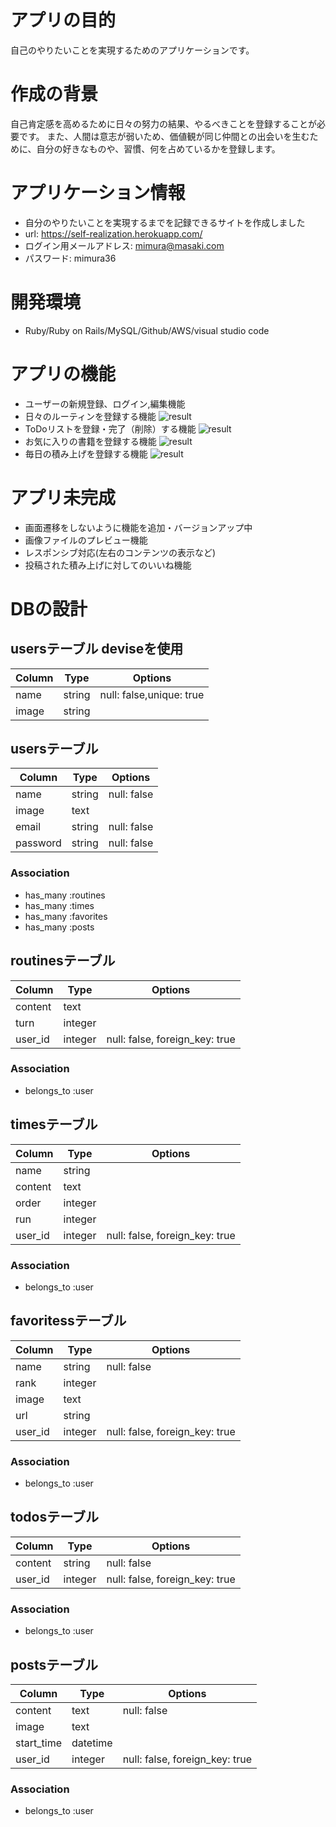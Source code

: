 # アプリの目的
自己のやりたいことを実現するためのアプリケーションです。

# 作成の背景
自己肯定感を高めるために日々の努力の結果、やるべきことを登録することが必要です。
また、人間は意志が弱いため、価値観が同じ仲間との出会いを生むために、自分の好きなものや、習慣、何を占めているかを登録します。

# アプリケーション情報
- 自分のやりたいことを実現するまでを記録できるサイトを作成しました
- url: https://self-realization.herokuapp.com/
- ログイン用メールアドレス: mimura@masaki.com
- パスワード: mimura36

# 開発環境
- Ruby/Ruby on Rails/MySQL/Github/AWS/visual studio code

# アプリの機能
- ユーザーの新規登録、ログイン,編集機能 
- 日々のルーティンを登録する機能
![result](https://user-images.githubusercontent.com/62504066/82596472-50478500-9be2-11ea-8312-8301452b6ff6.gif)
- ToDoリストを登録・完了（削除）する機能
![result](https://user-images.githubusercontent.com/62504066/82596548-6b19f980-9be2-11ea-8a2b-5df34fe05702.gif)
- お気に入りの書籍を登録する機能
![result](https://user-images.githubusercontent.com/62504066/82596582-7a00ac00-9be2-11ea-8038-35784645a41d.gif)
- 毎日の積み上げを登録する機能
![result](https://user-images.githubusercontent.com/62504066/82596614-8ab12200-9be2-11ea-8786-fab44b4fc615.gif)

# アプリ未完成
- 画面遷移をしないように機能を追加・バージョンアップ中
- 画像ファイルのプレビュー機能
- レスポンシブ対応(左右のコンテンツの表示など)
- 投稿された積み上げに対してのいいね機能

# DBの設計
## usersテーブル deviseを使用
|Column|Type|Options|
|------|----|-------|
|name|string|null: false,unique: true|
|image|string||

## usersテーブル
|Column|Type|Options|
|------|----|-------|
|name|string|null: false|
|image|text||
|email|string|null: false|
|password|string|null: false|
### Association
- has_many :routines
- has_many :times
- has_many :favorites
- has_many :posts


## routinesテーブル
|Column|Type|Options|
|------|----|-------|
|content|text||
|turn|integer||
|user_id|integer|null: false, foreign_key: true|
### Association
- belongs_to :user


## timesテーブル
|Column|Type|Options|
|------|----|-------|
|name|string||
|content|text||
|order|integer||
|run|integer||
|user_id|integer|null: false, foreign_key: true|
### Association
- belongs_to :user


## favoritessテーブル
|Column|Type|Options|
|------|----|-------|
|name|string|null: false|
|rank|integer||
|image|text||
|url|string||
|user_id|integer|null: false, foreign_key: true|
### Association
- belongs_to :user


## todosテーブル
|Column|Type|Options|
|------|----|-------|
|content|string|null: false|
|user_id|integer|null: false, foreign_key: true|
### Association
- belongs_to :user

## postsテーブル
|Column|Type|Options|
|------|----|-------|
|content|text|null: false|
|image|text||
|start_time|datetime||
|user_id|integer|null: false, foreign_key: true|
### Association
- belongs_to :user
